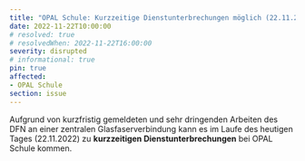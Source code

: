 ```yaml
---
title: "OPAL Schule: Kurzzeitige Dienstunterbrechungen möglich (22.11.2022)"
date: 2022-11-22T10:00:00
# resolved: true
# resolvedWhen: 2022-11-22T16:00:00
severity: disrupted
# informational: true
pin: true 
affected:
- OPAL Schule
section: issue
---
```


Aufgrund von kurzfristig gemeldeten und sehr dringenden Arbeiten des DFN an einer zentralen Glasfaserverbindung kann es im Laufe des heutigen Tages (22.11.2022) zu **kurzzeitigen Dienstunterbrechungen** bei OPAL Schule kommen.
